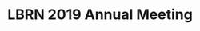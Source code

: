 ---
layout: post
title: LBRN 2019 Annual Meeting
categories: events
eventDate: January 17-18, 2019
startTime: 1:00pm
endTime: 5:00pm
description: LBRN Each year the LBRN program has an annual meeting in which program participants from PUI campuses, summer program, committee members and administrators meet to review individual research accomplishments and to discuss the overall program activity. January 17-18, 2019, Save the Date!
---